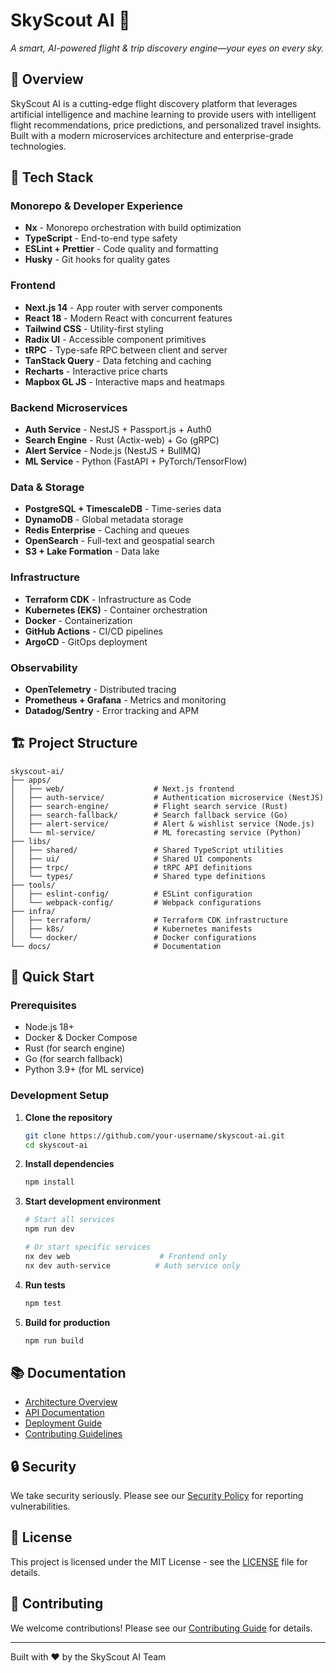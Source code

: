 # SkyScout AI 🚀

*A smart, AI-powered flight & trip discovery engine—your eyes on every sky.*

## 🌟 Overview

SkyScout AI is a cutting-edge flight discovery platform that leverages artificial intelligence and machine learning to provide users with intelligent flight recommendations, price predictions, and personalized travel insights. Built with a modern microservices architecture and enterprise-grade technologies.

## 🔧 Tech Stack

### Monorepo & Developer Experience
- **Nx** - Monorepo orchestration with build optimization
- **TypeScript** - End-to-end type safety
- **ESLint + Prettier** - Code quality and formatting
- **Husky** - Git hooks for quality gates

### Frontend
- **Next.js 14** - App router with server components
- **React 18** - Modern React with concurrent features
- **Tailwind CSS** - Utility-first styling
- **Radix UI** - Accessible component primitives
- **tRPC** - Type-safe RPC between client and server
- **TanStack Query** - Data fetching and caching
- **Recharts** - Interactive price charts
- **Mapbox GL JS** - Interactive maps and heatmaps

### Backend Microservices
- **Auth Service** - NestJS + Passport.js + Auth0
- **Search Engine** - Rust (Actix-web) + Go (gRPC)
- **Alert Service** - Node.js (NestJS + BullMQ)
- **ML Service** - Python (FastAPI + PyTorch/TensorFlow)

### Data & Storage
- **PostgreSQL + TimescaleDB** - Time-series data
- **DynamoDB** - Global metadata storage
- **Redis Enterprise** - Caching and queues
- **OpenSearch** - Full-text and geospatial search
- **S3 + Lake Formation** - Data lake

### Infrastructure
- **Terraform CDK** - Infrastructure as Code
- **Kubernetes (EKS)** - Container orchestration
- **Docker** - Containerization
- **GitHub Actions** - CI/CD pipelines
- **ArgoCD** - GitOps deployment

### Observability
- **OpenTelemetry** - Distributed tracing
- **Prometheus + Grafana** - Metrics and monitoring
- **Datadog/Sentry** - Error tracking and APM

## 🏗️ Project Structure

```
skyscout-ai/
├── apps/
│   ├── web/                    # Next.js frontend
│   ├── auth-service/           # Authentication microservice (NestJS)
│   ├── search-engine/          # Flight search service (Rust)
│   ├── search-fallback/        # Search fallback service (Go)
│   ├── alert-service/          # Alert & wishlist service (Node.js)
│   └── ml-service/             # ML forecasting service (Python)
├── libs/
│   ├── shared/                 # Shared TypeScript utilities
│   ├── ui/                     # Shared UI components
│   ├── trpc/                   # tRPC API definitions
│   └── types/                  # Shared type definitions
├── tools/
│   ├── eslint-config/          # ESLint configuration
│   └── webpack-config/         # Webpack configurations
├── infra/
│   ├── terraform/              # Terraform CDK infrastructure
│   ├── k8s/                    # Kubernetes manifests
│   └── docker/                 # Docker configurations
└── docs/                       # Documentation
```

## 🚀 Quick Start

### Prerequisites
- Node.js 18+
- Docker & Docker Compose
- Rust (for search engine)
- Go (for search fallback)
- Python 3.9+ (for ML service)

### Development Setup

1. **Clone the repository**
   ```bash
   git clone https://github.com/your-username/skyscout-ai.git
   cd skyscout-ai
   ```

2. **Install dependencies**
   ```bash
   npm install
   ```

3. **Start development environment**
   ```bash
   # Start all services
   npm run dev
   
   # Or start specific services
   nx dev web                    # Frontend only
   nx dev auth-service          # Auth service only
   ```

4. **Run tests**
   ```bash
   npm test
   ```

5. **Build for production**
   ```bash
   npm run build
   ```

## 📚 Documentation

- [Architecture Overview](./docs/architecture.md)
- [API Documentation](./docs/api.md)
- [Deployment Guide](./docs/deployment.md)
- [Contributing Guidelines](./CONTRIBUTING.md)

## 🔒 Security

We take security seriously. Please see our [Security Policy](./SECURITY.md) for reporting vulnerabilities.

## 📄 License

This project is licensed under the MIT License - see the [LICENSE](./LICENSE) file for details.

## 🤝 Contributing

We welcome contributions! Please see our [Contributing Guide](./CONTRIBUTING.md) for details.

---

Built with ❤️ by the SkyScout AI Team
